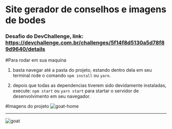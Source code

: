 # Site gerador de conselhos e imagens de bodes
###  Desafio do DevChallenge, link: https://devchallenge.com.br/challenges/5f14f8d5130a5d78f89d9640/details

#Para rodar em sua maquína
1. basta navegar até a pasta do projeto, estando dentro dela em seu terminal rode o comando `npm install` ou `yarn`.

2.  depois que todas as dependencias tiverem sido devidamente instaladas, execute:
 `npm start` ou `yarn start` para startar o servidor de desenvolvimento em seu navegador.

#Imagens do projeto
![goat-home](https://user-images.githubusercontent.com/57428641/103463623-74d51500-4d0c-11eb-8e26-47edaed8385d.png)

------------


![goat](https://user-images.githubusercontent.com/57428641/103463642-90402000-4d0c-11eb-9edb-5638f1cd0243.png)
